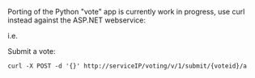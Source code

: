 Porting of the Python "vote" app is currently work in progress, use curl instead against the ASP.NET webservice:

i.e. 

Submit a vote:
```
curl -X POST -d '{}' http://serviceIP/voting/v/1/submit/{voteid}/a
```
